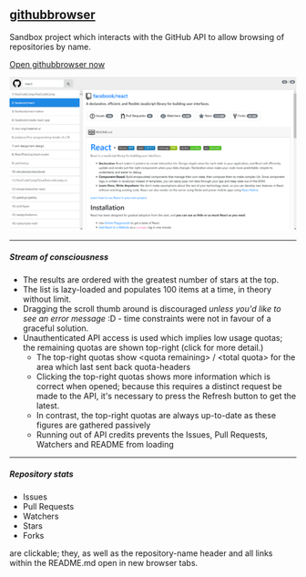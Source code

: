 ## [githubbrowser](https://github.com/easyTree/githubbrowser)

Sandbox project which interacts with the GitHub API to allow browsing of repositories by name.

[Open githubbrowser now](https://easytree.github.io/githubbrowser)

![Screenshot of githubbrowser](docs/githubbrowser_screenshot.png)

---
##### Stream of consciousness
  - The results are ordered with the greatest number of stars at the top.
  - The list is lazy-loaded and populates 100 items at a time, in theory without limit.
  - Dragging the scroll thumb around is discouraged *unless you'd like to see an error message* :D - time constraints were not in favour of a graceful solution.
  - Unauthenticated API access is used which implies low usage quotas; the remaining quotas are shown top-right (click for more detail.)
    - The top-right quotas show &lt;quota remaining&gt; / &lt;total quota&gt; for the area which last sent back quota-headers
    - Clicking the top-right quotas shows more information which is correct when opened; because this requires a distinct request be made to the API, it's necessary to press the Refresh button to get the latest.
    - In contrast, the top-right quotas are always up-to-date as these figures are gathered passively
    - Running out of API credits prevents the Issues, Pull Requests, Watchers and README from loading

---

##### Repository stats
  - Issues
  - Pull Requests
  - Watchers
  - Stars
  - Forks

are clickable; they, as well as the repository-name header and all links within the README.md open in new browser tabs.



